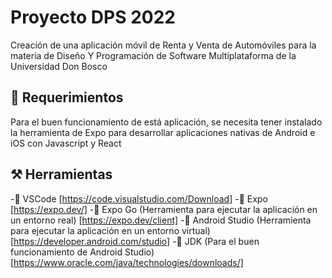 # Proyecto DPS 2022
Creación de una aplicación móvil de Renta y Venta de Automóviles para la materia de Diseño Y Programación de Software Multiplataforma de la Universidad Don Bosco

## 📝 Requerimientos
Para el buen funcionamiento de está aplicación, se necesita tener instalado la herramienta de Expo para desarrollar aplicaciones nativas de Android e iOS con Javascript y React

## ⚒️ Herramientas
 -📌 VSCode [https://code.visualstudio.com/Download]
 -📌 Expo [https://expo.dev/]
 -📌 Expo Go (Herramienta para ejecutar la aplicación en un entorno real) [https://expo.dev/client]
 -📌 Android Studio (Herramienta para ejecutar la aplicación en un entorno virtual) [https://developer.android.com/studio]
 -📌 JDK (Para el buen funcionamiento de Android Studio) [https://www.oracle.com/java/technologies/downloads/]
